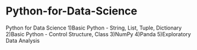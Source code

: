 # Python-for-Data-Science

Python for Data Science 
  1)Basic Python - String, List, Tuple, Dictionary
  2)Basic Python - Control Structure, Class
  3)NumPy 
  4)Panda 
  5)Exploratory Data Analysis
